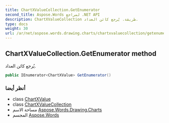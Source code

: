 ```yaml
---
title: ChartXValueCollection.GetEnumerator
second_title: Aspose.Words لمراجع .NET API
description: ChartXValueCollection طريقة. يُرجع كائن العداد.
type: docs
weight: 30
url: /ar/net/aspose.words.drawing.charts/chartxvaluecollection/getenumerator/
---
```

## ChartXValueCollection.GetEnumerator method

يُرجع كائن العداد.

```csharp
public IEnumerator<ChartXValue> GetEnumerator()
```

### أنظر أيضا

* class [ChartXValue](../../chartxvalue/)
* class [ChartXValueCollection](../)
* مساحة الاسم [Aspose.Words.Drawing.Charts](../../chartxvaluecollection/)
* المجسم [Aspose.Words](../../../)


